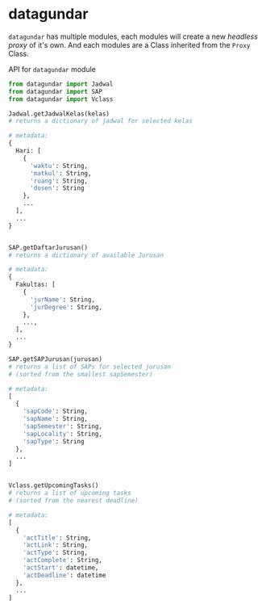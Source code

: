 # datagundar
`datagundar` has multiple modules, each modules will create a new _headless proxy_ of it's own. And each modules are a Class inherited from the `Proxy` Class.

API for `datagundar` module 

```python
from datagundar import Jadwal
from datagundar import SAP
from datagundar import Vclass

Jadwal.getJadwalKelas(kelas)
# returns a dictionary of jadwal for selected kelas

# metadata:
{
  Hari: [
    {
      'waktu': String,
      'matkul': String,
      'ruang': String,
      'dosen': String
    },
    ...
  ],
  ...
}


SAP.getDaftarJurusan()
# returns a dictionary of available Jurusan

# metadata:
{
  Fakultas: [
    {
      'jurName': String,
      'jurDegree': String,
    },
    ...,
  ],
  ...
}

SAP.getSAPJurusan(jurusan)
# returns a list of SAPs for selected jurusan 
# (sorted from the smallest sapSemester)

# metadata:
[
  {
    'sapCode': String,
    'sapName': String,
    'sapSemester': String,
    'sapLocality': String,
    'sapType': String
  },
  ...
]


Vclass.getUpcomingTasks()
# returns a list of upcoming tasks
# (sorted from the nearest deadline)

# metadata:
[
  {
    'actTitle': String,
    'actLink': String,
    'actType': String,
    'actComplete': String,
    'actStart': datetime,
    'actDeadline': datetime
  },
  ...
]
```